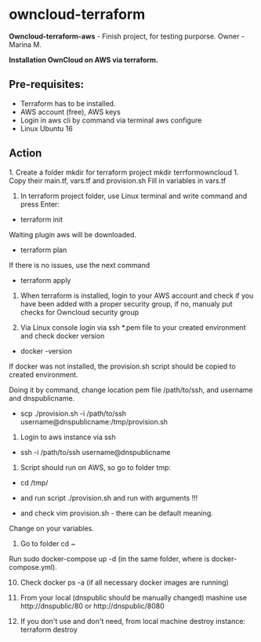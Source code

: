 # owncloud-terraform
**Owncloud-terraform-aws** - Finish project, for testing purporse.
Owner - Marina M.

**Installation OwnCloud on AWS via terraform.**
 
 
 <h2> Pre-requisites: </h2>
 
* Terraform has to be installed.
* AWS account (free), AWS keys
* Login in aws cli by command via terminal
 aws configure
* Linux Ubuntu 16

<h2> Action </h2>
1. Create a folder mkdir for terraform project
  mkdir terrformowncloud
1. Copy their main.tf, vars.tf and provision.sh
   Fill in variables in vars.tf

1. In terraform project folder, use Linux terminal and write command and press Enter:
 * terraform init
 
Waiting plugin aws will be downloaded.

* terraform plan 

If there is no issues, use the next command

* terraform apply


1. When terraform is installed, login to your AWS account and check if you have been added with a proper security group, if no, manualy put checks for Owncloud security group

1. Via Linux console login via ssh *.pem file to your created environment and check docker version

 * docker -version

If docker was not installed, the provision.sh script should be copied to created environment.

Doing it by command, change location pem file /path/to/ssh, and username and dnspublicname.

 * scp  ./provision.sh -i /path/to/ssh username@dnspublicname:/tmp/provision.sh
 
1. Login to aws instance via ssh
 
 * ssh -i /path/to/ssh username@dnspublicname
 
1.  Script should run on AWS, so go to folder tmp:

* cd /tmp/

* and run script ./provision.sh and run with arguments !!! 
* and check vim provision.sh - there can be default meaning.
 
 Change on your variables. 

1. Go to folder 
cd ~ 

Run sudo docker-compose up -d  (in the same folder, where is docker-compose.yml).

10. Check docker ps -a (if all necessary docker images are running)


11. From your local (dnspublic should be manually changed) mashine use http://dnspublic/80 or http://dnspublic/8080

12. If you don't use and don't need, from local machine destroy instance:
      terraform destroy

